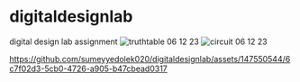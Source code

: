 # digitaldesignlab
digital design lab assignment
![truthtable 06 12 23](https://github.com/sumeyyedolek020/digitaldesignlab/assets/147550544/124d230a-7521-4869-8a16-a74ab9b84136)
![circuit 06 12 23](https://github.com/sumeyyedolek020/digitaldesignlab/assets/147550544/78b7cffc-d059-45a0-b30d-511907bdf5a9)


https://github.com/sumeyyedolek020/digitaldesignlab/assets/147550544/6c7f02d3-5cb0-4726-a905-b47cbead0317

